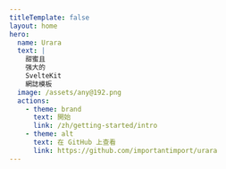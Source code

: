 ```yaml
---
titleTemplate: false
layout: home
hero:
  name: Urara
  text: |
    甜蜜且
    强大的
    SvelteKit
    網誌模板
  image: /assets/any@192.png
  actions:
    - theme: brand
      text: 開始
      link: /zh/getting-started/intro
    - theme: alt
      text: 在 GitHub 上查看
      link: https://github.com/importantimport/urara
---
```

